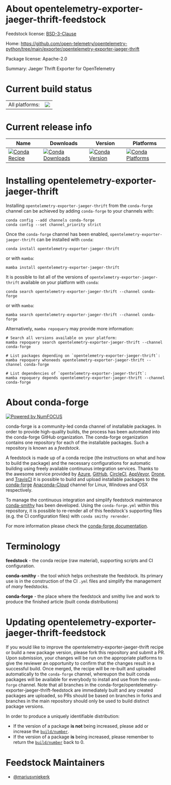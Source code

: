 About opentelemetry-exporter-jaeger-thrift-feedstock
====================================================

Feedstock license: [BSD-3-Clause](https://github.com/conda-forge/opentelemetry-exporter-jaeger-thrift-feedstock/blob/main/LICENSE.txt)

Home: https://github.com/open-telemetry/opentelemetry-python/tree/main/exporter/opentelemetry-exporter-jaeger-thrift

Package license: Apache-2.0

Summary: Jaeger Thrift Exporter for OpenTelemetry

Current build status
====================


<table><tr><td>All platforms:</td>
    <td>
      <a href="https://dev.azure.com/conda-forge/feedstock-builds/_build/latest?definitionId=13846&branchName=main">
        <img src="https://dev.azure.com/conda-forge/feedstock-builds/_apis/build/status/opentelemetry-exporter-jaeger-thrift-feedstock?branchName=main">
      </a>
    </td>
  </tr>
</table>

Current release info
====================

| Name | Downloads | Version | Platforms |
| --- | --- | --- | --- |
| [![Conda Recipe](https://img.shields.io/badge/recipe-opentelemetry--exporter--jaeger--thrift-green.svg)](https://anaconda.org/conda-forge/opentelemetry-exporter-jaeger-thrift) | [![Conda Downloads](https://img.shields.io/conda/dn/conda-forge/opentelemetry-exporter-jaeger-thrift.svg)](https://anaconda.org/conda-forge/opentelemetry-exporter-jaeger-thrift) | [![Conda Version](https://img.shields.io/conda/vn/conda-forge/opentelemetry-exporter-jaeger-thrift.svg)](https://anaconda.org/conda-forge/opentelemetry-exporter-jaeger-thrift) | [![Conda Platforms](https://img.shields.io/conda/pn/conda-forge/opentelemetry-exporter-jaeger-thrift.svg)](https://anaconda.org/conda-forge/opentelemetry-exporter-jaeger-thrift) |

Installing opentelemetry-exporter-jaeger-thrift
===============================================

Installing `opentelemetry-exporter-jaeger-thrift` from the `conda-forge` channel can be achieved by adding `conda-forge` to your channels with:

```
conda config --add channels conda-forge
conda config --set channel_priority strict
```

Once the `conda-forge` channel has been enabled, `opentelemetry-exporter-jaeger-thrift` can be installed with `conda`:

```
conda install opentelemetry-exporter-jaeger-thrift
```

or with `mamba`:

```
mamba install opentelemetry-exporter-jaeger-thrift
```

It is possible to list all of the versions of `opentelemetry-exporter-jaeger-thrift` available on your platform with `conda`:

```
conda search opentelemetry-exporter-jaeger-thrift --channel conda-forge
```

or with `mamba`:

```
mamba search opentelemetry-exporter-jaeger-thrift --channel conda-forge
```

Alternatively, `mamba repoquery` may provide more information:

```
# Search all versions available on your platform:
mamba repoquery search opentelemetry-exporter-jaeger-thrift --channel conda-forge

# List packages depending on `opentelemetry-exporter-jaeger-thrift`:
mamba repoquery whoneeds opentelemetry-exporter-jaeger-thrift --channel conda-forge

# List dependencies of `opentelemetry-exporter-jaeger-thrift`:
mamba repoquery depends opentelemetry-exporter-jaeger-thrift --channel conda-forge
```


About conda-forge
=================

[![Powered by
NumFOCUS](https://img.shields.io/badge/powered%20by-NumFOCUS-orange.svg?style=flat&colorA=E1523D&colorB=007D8A)](https://numfocus.org)

conda-forge is a community-led conda channel of installable packages.
In order to provide high-quality builds, the process has been automated into the
conda-forge GitHub organization. The conda-forge organization contains one repository
for each of the installable packages. Such a repository is known as a *feedstock*.

A feedstock is made up of a conda recipe (the instructions on what and how to build
the package) and the necessary configurations for automatic building using freely
available continuous integration services. Thanks to the awesome service provided by
[Azure](https://azure.microsoft.com/en-us/services/devops/), [GitHub](https://github.com/),
[CircleCI](https://circleci.com/), [AppVeyor](https://www.appveyor.com/),
[Drone](https://cloud.drone.io/welcome), and [TravisCI](https://travis-ci.com/)
it is possible to build and upload installable packages to the
[conda-forge](https://anaconda.org/conda-forge) [Anaconda-Cloud](https://anaconda.org/)
channel for Linux, Windows and OSX respectively.

To manage the continuous integration and simplify feedstock maintenance
[conda-smithy](https://github.com/conda-forge/conda-smithy) has been developed.
Using the ``conda-forge.yml`` within this repository, it is possible to re-render all of
this feedstock's supporting files (e.g. the CI configuration files) with ``conda smithy rerender``.

For more information please check the [conda-forge documentation](https://conda-forge.org/docs/).

Terminology
===========

**feedstock** - the conda recipe (raw material), supporting scripts and CI configuration.

**conda-smithy** - the tool which helps orchestrate the feedstock.
                   Its primary use is in the construction of the CI ``.yml`` files
                   and simplify the management of *many* feedstocks.

**conda-forge** - the place where the feedstock and smithy live and work to
                  produce the finished article (built conda distributions)


Updating opentelemetry-exporter-jaeger-thrift-feedstock
=======================================================

If you would like to improve the opentelemetry-exporter-jaeger-thrift recipe or build a new
package version, please fork this repository and submit a PR. Upon submission,
your changes will be run on the appropriate platforms to give the reviewer an
opportunity to confirm that the changes result in a successful build. Once
merged, the recipe will be re-built and uploaded automatically to the
`conda-forge` channel, whereupon the built conda packages will be available for
everybody to install and use from the `conda-forge` channel.
Note that all branches in the conda-forge/opentelemetry-exporter-jaeger-thrift-feedstock are
immediately built and any created packages are uploaded, so PRs should be based
on branches in forks and branches in the main repository should only be used to
build distinct package versions.

In order to produce a uniquely identifiable distribution:
 * If the version of a package **is not** being increased, please add or increase
   the [``build/number``](https://docs.conda.io/projects/conda-build/en/latest/resources/define-metadata.html#build-number-and-string).
 * If the version of a package **is** being increased, please remember to return
   the [``build/number``](https://docs.conda.io/projects/conda-build/en/latest/resources/define-metadata.html#build-number-and-string)
   back to 0.

Feedstock Maintainers
=====================

* [@mariusvniekerk](https://github.com/mariusvniekerk/)

